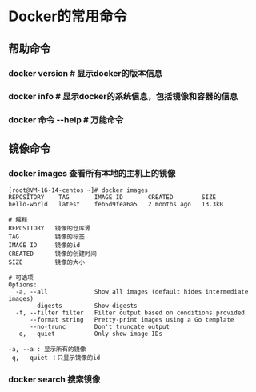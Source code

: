 # Docker的常用命令
## 帮助命令  
### docker version  # 显示docker的版本信息
### docker info     # 显示docker的系统信息，包括镜像和容器的信息
### docker 命令 --help  # 万能命令

## 镜像命令
### docker images 查看所有本地的主机上的镜像
```shell
[root@VM-16-14-centos ~]# docker images
REPOSITORY    TAG       IMAGE ID       CREATED        SIZE
hello-world   latest    feb5d9fea6a5   2 months ago   13.3kB

# 解释
REPOSITORY   镜像的仓库源
TAG          镜像的标签
IMAGE ID     镜像的id
CREATED      镜像的创建时间
SIZE         镜像的大小

# 可选项
Options:
  -a, --all             Show all images (default hides intermediate images)
      --digests         Show digests
  -f, --filter filter   Filter output based on conditions provided
      --format string   Pretty-print images using a Go template
      --no-trunc        Don't truncate output
  -q, --quiet           Only show image IDs
  
-a, --a : 显示所有的镜像
-q, --quiet ：只显示镜像的id
```
### docker search 搜索镜像
